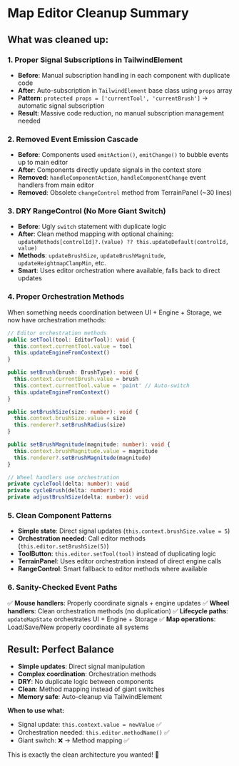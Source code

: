 # Map Editor Cleanup Summary

## What was cleaned up:

### 1. **Proper Signal Subscriptions in TailwindElement**
- **Before**: Manual subscription handling in each component with duplicate code
- **After**: Auto-subscription in `TailwindElement` base class using `props` array
- **Pattern**: `protected props = ['currentTool', 'currentBrush']` → automatic signal subscription
- **Result**: Massive code reduction, no manual subscription management needed

### 2. **Removed Event Emission Cascade**
- **Before**: Components used `emitAction()`, `emitChange()` to bubble events up to main editor
- **After**: Components directly update signals in the context store
- **Removed**: `handleComponentAction`, `handleComponentChange` event handlers from main editor
- **Removed**: Obsolete `changeControl` method from TerrainPanel (~30 lines)

### 3. **DRY RangeControl (No More Giant Switch)**
- **Before**: Ugly `switch` statement with duplicate logic
- **After**: Clean method mapping with optional chaining: `updateMethods[controlId]?.(value) ?? this.updateDefault(controlId, value)`
- **Methods**: `updateBrushSize`, `updateBrushMagnitude`, `updateHeightmapClampMin`, etc.
- **Smart**: Uses editor orchestration where available, falls back to direct updates

### 4. **Proper Orchestration Methods**
When something needs coordination between UI + Engine + Storage, we now have orchestration methods:

```typescript
// Editor orchestration methods
public setTool(tool: EditorTool): void {
  this.context.currentTool.value = tool
  this.updateEngineFromContext()
}

public setBrush(brush: BrushType): void {
  this.context.currentBrush.value = brush
  this.context.currentTool.value = 'paint' // Auto-switch
  this.updateEngineFromContext()
}

public setBrushSize(size: number): void {
  this.context.brushSize.value = size
  this.renderer?.setBrushRadius(size)
}

public setBrushMagnitude(magnitude: number): void {
  this.context.brushMagnitude.value = magnitude
  this.renderer?.setBrushMagnitude(magnitude)
}

// Wheel handlers use orchestration
private cycleTool(delta: number): void
private cycleBrush(delta: number): void
private adjustBrushSize(delta: number): void
```

### 5. **Clean Component Patterns**
- **Simple state**: Direct signal updates (`this.context.brushSize.value = 5`)
- **Orchestration needed**: Call editor methods (`this.editor.setBrushSize(5)`)
- **ToolButton**: `this.editor.setTool(tool)` instead of duplicating logic
- **TerrainPanel**: Uses editor orchestration instead of direct engine calls
- **RangeControl**: Smart fallback to editor methods where available

### 6. **Sanity-Checked Event Paths**
✅ **Mouse handlers**: Properly coordinate signals + engine updates
✅ **Wheel handlers**: Clean orchestration methods (no duplication)
✅ **Lifecycle paths**: `updateMapState` orchestrates UI + Engine + Storage
✅ **Map operations**: Load/Save/New properly coordinate all systems

## Result: Perfect Balance
- **Simple updates**: Direct signal manipulation 
- **Complex coordination**: Orchestration methods
- **DRY**: No duplicate logic between components
- **Clean**: Method mapping instead of giant switches
- **Memory safe**: Auto-cleanup via TailwindElement

**When to use what:**
- Signal update: `this.context.value = newValue` ✅  
- Orchestration needed: `this.editor.methodName()` ✅
- Giant switch: ❌ → Method mapping ✅

This is exactly the clean architecture you wanted! 🎯